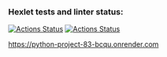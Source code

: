 ### Hexlet tests and linter status:
[![Actions Status](https://github.com/ESergievich/python-project-83/actions/workflows/hexlet-check.yml/badge.svg)](https://github.com/ESergievich/python-project-83/actions)
[![Actions Status](https://github.com/ESergievich/python-project-83/actions/workflows/pyci.yaml/badge.svg)](https://github.com/ESergievich/python-project-83/actions)

https://python-project-83-bcqu.onrender.com